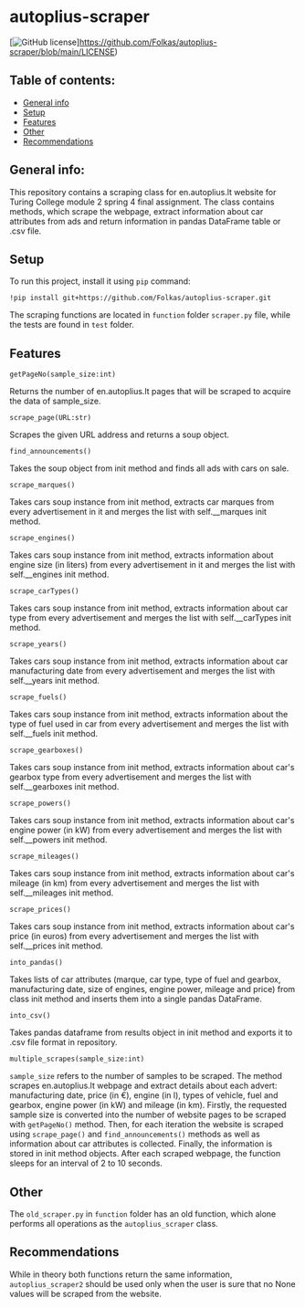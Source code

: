# autoplius-scraper


[![GitHub license](https://img.shields.io/badge/license-MIT-blue.svg)]https://github.com/Folkas/autoplius-scraper/blob/main/LICENSE)

## Table of contents:
* [General info](#general-info)
* [Setup](#setup)
* [Features](#features)
* [Other](#other)
* [Recommendations](#recommendations)


## General info:
This repository contains a scraping class for en.autoplius.lt website for Turing College module 2 spring 4 final assignment. The class contains methods, which scrape the webpage, extract information about car attributes from ads and return information in pandas DataFrame table or .csv file.

## Setup
To run this project, install it using `pip` command:
```
!pip install git+https://github.com/Folkas/autoplius-scraper.git
```
The scraping functions are located in ```function``` folder ```scraper.py``` file, while the tests are found in ```test``` folder.

## Features
```getPageNo(sample_size:int)```

Returns the number of en.autoplius.lt pages that will be scraped to acquire the data of sample_size.

```scrape_page(URL:str)```

Scrapes the given URL address and returns a soup object.

```find_announcements()```

Takes the soup object from init method and finds all ads with cars on sale.

```scrape_marques()```

Takes cars soup instance from init method, extracts car marques from every advertisement in it and merges the list with self.__marques init method.

```scrape_engines()```

Takes cars soup instance from init method, extracts information about engine size (in liters) from every advertisement in it and merges the list with self.__engines init method.

```scrape_carTypes()```

Takes cars soup instance from init method, extracts information about car type from every advertisement and merges the list with self.__carTypes init method.

```scrape_years()```

Takes cars soup instance from init method, extracts information about car manufacturing date from every advertisement and merges the list with self.__years init method.

```scrape_fuels()```

Takes cars soup instance from init method, extracts information about the type of fuel used in car from every advertisement and merges the list with self.__fuels init method.

```scrape_gearboxes()```

Takes cars soup instance from init method, extracts information about car's gearbox type from every advertisement and merges the list with self.__gearboxes init method.

```scrape_powers()```

Takes cars soup instance from init method, extracts information about car's engine power (in kW) from every advertisement and merges the list with self.__powers init method.

```scrape_mileages()```

Takes cars soup instance from init method, extracts information about car's mileage (in km) from every advertisement and merges the list with self.__mileages init method.

```scrape_prices()```

Takes cars soup instance from init method, extracts information about car's price (in euros) from every advertisement and merges the list with self.__prices init method.

```into_pandas()```

Takes lists of car attributes (marque, car type, type of fuel and gearbox, manufacturing date, size of engines, engine power, mileage and price) from class init method and inserts them into a single pandas DataFrame.

```into_csv()```

Takes pandas dataframe from results object in init method and exports it to .csv file format in repository.

```multiple_scrapes(sample_size:int)```

```sample_size``` refers to the number of samples to be scraped. The method scrapes en.autoplius.lt webpage and extract details about each advert: manufacturing date, price (in €), engine (in l), types of vehicle, fuel and gearbox, engine power (in kW) and mileage (in km). 
Firstly, the requested sample size is converted into the number of website pages to be scraped with ```getPageNo()``` method. Then, for each iteration the website is scraped using ```scrape_page()``` and ```find_announcements()``` methods as well as information about car attributes is collected. Finally, the information is stored in init method objects. After each scraped webpage, the function sleeps for an interval of 2 to 10 seconds.

## Other
The ```old_scraper.py``` in ```function``` folder has an old function, which alone performs all operations as the ```autoplius_scraper``` class.

## Recommendations
While in theory both functions return the same information, ```autoplius_scraper2``` should be used only when the user is sure that no None values will be scraped from the website.
